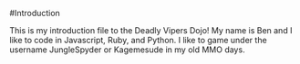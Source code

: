 #Introduction

This is my introduction file to the Deadly Vipers Dojo! My name is Ben and I like to code in Javascript, Ruby, and Python. I like to game under the username JungleSpyder or Kagemesude in my old MMO days.